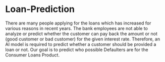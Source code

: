 # Loan-Prediction
There are many people applying for the loans which has increased for various reasons in recent years. The bank employees are not able to analyze or predict whether the customer can pay back the amount or not (good customer or bad customer) for the given interest rate. Therefore, an AI model is required to predict whether a customer should be provided a loan or not. Our goal is to predict who possible Defaulters are for the Consumer Loans Product.  
